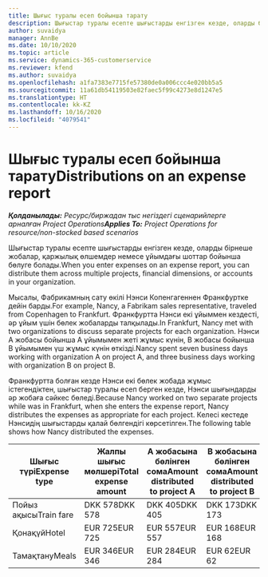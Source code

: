 ```yaml
---
title: Шығыс туралы есеп бойынша тарату
description: Шығыстар туралы есепте шығыстарды енгізген кезде, оларды бірнеше жобалар, заңды нысандар немесе ұйымдағы шоттар бойынша бөлуге болады.
author: suvaidya
manager: AnnBe
ms.date: 10/10/2020
ms.topic: article
ms.service: dynamics-365-customerservice
ms.reviewer: kfend
ms.author: suvaidya
ms.openlocfilehash: a1fa7383e7715fe57380de0a006ccc4e020bb5a5
ms.sourcegitcommit: 11a61db54119503e82faec5f99c4273e8d1247e5
ms.translationtype: HT
ms.contentlocale: kk-KZ
ms.lasthandoff: 10/16/2020
ms.locfileid: "4079541"
---
```

# <a name="distributions-on-an-expense-report"></a><span data-ttu-id="f5056-103">Шығыс туралы есеп бойынша тарату</span><span class="sxs-lookup"><span data-stu-id="f5056-103">Distributions on an expense report</span></span>

<span data-ttu-id="f5056-104">_**Қолданылады:** Ресурс/биржадан тыс негіздегі сценарийлерге арналған Project Operations_</span><span class="sxs-lookup"><span data-stu-id="f5056-104">_**Applies To:** Project Operations for resource/non-stocked based scenarios_</span></span>

<span data-ttu-id="f5056-105">Шығыстар туралы есепте шығыстарды енгізген кезде, оларды бірнеше жобалар, қаржылық өлшемдер немесе ұйымдағы шоттар бойынша бөлуге болады.</span><span class="sxs-lookup"><span data-stu-id="f5056-105">When you enter expenses on an expense report, you can distribute them across multiple projects, financial dimensions, or accounts in your organization.</span></span>

<span data-ttu-id="f5056-106">Мысалы, Фабрикамның сату өкілі Нэнси Копенгагеннен Франкфуртке дейін барды.</span><span class="sxs-lookup"><span data-stu-id="f5056-106">For example, Nancy, a Fabrikam sales representative, traveled from Copenhagen to Frankfurt.</span></span> <span data-ttu-id="f5056-107">Франкфуртта Нэнси екі ұйыммен кездесті, әр ұйым үшін бөлек жобаларды талқылады.</span><span class="sxs-lookup"><span data-stu-id="f5056-107">In Frankfurt, Nancy met with two organizations to discuss separate projects for each organization.</span></span> <span data-ttu-id="f5056-108">Нэнси А жобасы бойынша А ұйымымен жеті жұмыс күнін, В жобасы бойынша В ұйымымен үш жұмыс күнін өткізді.</span><span class="sxs-lookup"><span data-stu-id="f5056-108">Nancy spent seven business days working with organization A on project A, and three business days working with organization B on project B.</span></span>

<span data-ttu-id="f5056-109">Франкфуртта болған кезде Нэнси екі бөлек жобада жұмыс істегендіктен, шығыстар туралы есеп берген кезде, Нэнси шығындарды әр жобаға сәйкес бөледі.</span><span class="sxs-lookup"><span data-stu-id="f5056-109">Because Nancy worked on two separate projects while was in Frankfurt, when she enters the expense report, Nancy distributes the expenses as appropriate for each project.</span></span> <span data-ttu-id="f5056-110">Келесі кестеде Нэнсидің шығыстарды қалай бөлгендігі көрсетілген.</span><span class="sxs-lookup"><span data-stu-id="f5056-110">The following table shows how Nancy distributed the expenses.</span></span>

| <span data-ttu-id="f5056-111">Шығыс түрі</span><span class="sxs-lookup"><span data-stu-id="f5056-111">Expense type</span></span> | <span data-ttu-id="f5056-112">Жалпы шығыс мөлшері</span><span class="sxs-lookup"><span data-stu-id="f5056-112">Total expense amount</span></span> | <span data-ttu-id="f5056-113">А жобасына бөлінген сома</span><span class="sxs-lookup"><span data-stu-id="f5056-113">Amount distributed to project A</span></span> | <span data-ttu-id="f5056-114">В жобасына бөлінген сома</span><span class="sxs-lookup"><span data-stu-id="f5056-114">Amount distributed to project B</span></span> |
|--------------|----------------------|---------------------------------|---------------------------------|
| <span data-ttu-id="f5056-115">Пойыз ақысы</span><span class="sxs-lookup"><span data-stu-id="f5056-115">Train fare</span></span>   | <span data-ttu-id="f5056-116">DKK 578</span><span class="sxs-lookup"><span data-stu-id="f5056-116">DKK 578</span></span>              | <span data-ttu-id="f5056-117">DKK 405</span><span class="sxs-lookup"><span data-stu-id="f5056-117">DKK 405</span></span>                         | <span data-ttu-id="f5056-118">DKK 173</span><span class="sxs-lookup"><span data-stu-id="f5056-118">DKK 173</span></span>                         |
| <span data-ttu-id="f5056-119">Қонақүй</span><span class="sxs-lookup"><span data-stu-id="f5056-119">Hotel</span></span>        | <span data-ttu-id="f5056-120">EUR 725</span><span class="sxs-lookup"><span data-stu-id="f5056-120">EUR 725</span></span>              | <span data-ttu-id="f5056-121">EUR 557</span><span class="sxs-lookup"><span data-stu-id="f5056-121">EUR 557</span></span>                         | <span data-ttu-id="f5056-122">EUR 168</span><span class="sxs-lookup"><span data-stu-id="f5056-122">EUR 168</span></span>                         |
| <span data-ttu-id="f5056-123">Тамақтану</span><span class="sxs-lookup"><span data-stu-id="f5056-123">Meals</span></span>        | <span data-ttu-id="f5056-124">EUR 346</span><span class="sxs-lookup"><span data-stu-id="f5056-124">EUR 346</span></span>              | <span data-ttu-id="f5056-125">EUR 284</span><span class="sxs-lookup"><span data-stu-id="f5056-125">EUR 284</span></span>                         | <span data-ttu-id="f5056-126">EUR 62</span><span class="sxs-lookup"><span data-stu-id="f5056-126">EUR 62</span></span>                          |
